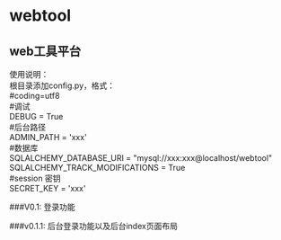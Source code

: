 webtool
=======
web工具平台
-------

使用说明：<br>
    根目录添加config.py，格式：<br>
    #coding=utf8<br>
    #调试<br>
    DEBUG = True<br>
    #后台路径<br>
    ADMIN_PATH = 'xxx'<br>
    #数据库<br>
    SQLALCHEMY_DATABASE_URI = "mysql://xxx:xxx@localhost/webtool"<br>
    SQLALCHEMY_TRACK_MODIFICATIONS = True<br>
    #session 密钥<br>
    SECRET_KEY = 'xxx'<br>


###V0.1:
    登录功能

###v0.1.1:
    后台登录功能以及后台index页面布局
